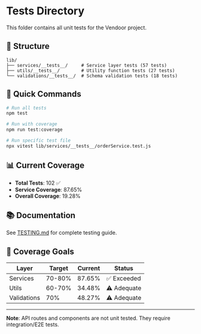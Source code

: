 # Tests Directory

This folder contains all unit tests for the Vendoor project.

## 📁 Structure

```
lib/
├── services/__tests__/     # Service layer tests (57 tests)
├── utils/__tests__/        # Utility function tests (27 tests)  
└── validations/__tests__/  # Schema validation tests (18 tests)
```

## 🚀 Quick Commands

```bash
# Run all tests
npm test

# Run with coverage
npm run test:coverage

# Run specific test file
npx vitest lib/services/__tests__/orderService.test.js
```

## 📊 Current Coverage

- **Total Tests**: 102 ✅
- **Service Coverage**: 87.65%
- **Overall Coverage**: 19.28%

## 📚 Documentation

See [TESTING.md](../docs/TESTING.md) for complete testing guide.

## 🎯 Coverage Goals

| Layer | Target | Current | Status |
|-------|--------|---------|--------|
| Services | 70-80% | 87.65% | ✅ Exceeded |
| Utils | 60-70% | 34.48% | ⚠️ Adequate |
| Validations | 70% | 48.27% | ⚠️ Adequate |

---

**Note**: API routes and components are not unit tested. They require integration/E2E tests.
